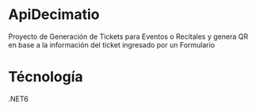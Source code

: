 # ApiDecimatio

Proyecto de Generación de Tickets para Eventos o Recitales y genera QR en base a la información del ticket ingresado por un Formulario 

# Técnología
.NET6 
